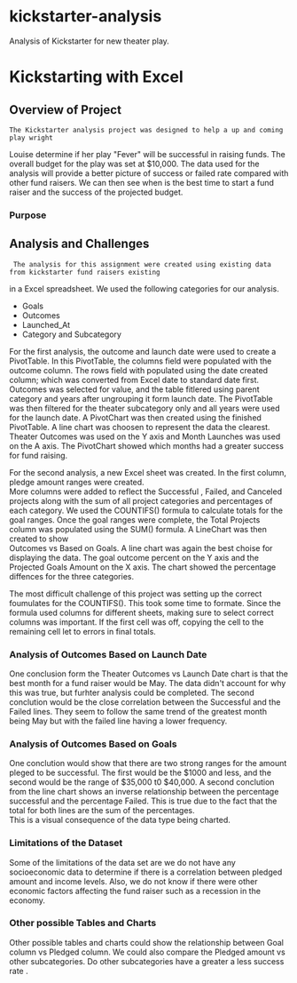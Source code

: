 # kickstarter-analysis
Analysis of Kickstarter for new theater play.
# Kickstarting with Excel

## Overview of Project
    
    
    The Kickstarter analysis project was designed to help a up and coming play wright 
Louise determine if her play "Fever" will be successful in raising funds.   The overall 
budget for the play was set at $10,000.   The data used for the analysis will provide a 
better picture of success or failed rate compared with other fund raisers.   We can then 
see when is the best time to start a fund raiser and the success of the projected budget.
### Purpose

## Analysis and Challenges

     The analysis for this assignment were created using existing data from kickstarter fund raisers existing 
in a Excel spreadsheet.   We used the following categories for our analysis.

* Goals
* Outcomes
* Launched_At
* Category and Subcategory

For the first analysis, the outcome and launch date were used to create a PivotTable.   In this PivotTable,  the columns 
field were populated with the outcome column.   The rows field with populated using the date created 
column; which was converted from Excel date to standard date first.   Outcomes was selected for value, and 
 the table fitlered using parent category and years after ungrouping it form launch date.   The PivotTable was then 
filtered for the theater subcategory only and all years were used for the launch date.   A PivotChart was then 
created using the finished PivotTable.  A line chart was choosen to represent the data the clearest. Theater Outcomes 
was used on the Y axis and Month Launches was used on the A axis.   The PivotChart showed which months had a greater 
success for fund raising.


For the second analysis,  a new Excel sheet was created.   In the first column, pledge amount ranges were created.  
More columns were added to reflect the  Successful , Failed, and Canceled projects along with the sum of all project categories
and percentages of each category.   We used the COUNTIFS() formula to calculate totals for the goal ranges.   Once the 
goal ranges were complete, the Total Projects column was  populated using the SUM() formula.  A LineChart was then created to show  
Outcomes vs Based on Goals.   A line chart was again the best choise for displaying the data.  The goal outcome percent on the Y axis 
and the Projected Goals Amount on the X axis.   The chart showed the percentage diffences for the three categories.

The most difficult challenge of this project was setting up the correct foumulates for the COUNTIFS().   This took some time to formate. 
Since the formula used columns for different sheets, making sure to select correct columns was important.   If the first cell was off, 
copying the cell to the remaining cell let to errors in final totals.

     


### Analysis of Outcomes Based on Launch Date
 
 One conclusion form the Theater Outcomes vs Launch Date chart is that the best month for a fund raiser would be May.   The data didn't 
 account for why this was true, but furhter analysis could be completed.  The second conclution would be the close correlation between the 
 Successful and the Failed lines.   They seem to follow the same trend of the greatest month being May but with the failed line having a 
 lower frequency.   
 

### Analysis of Outcomes Based on Goals

One conclution would show that there are two strong ranges for the amount pleged to be successful.   The first would be the $1000 and less,
and the second would be the range of $35,000 t0 $40,000.   A second conclution from the line chart shows an inverse relationship between the
percentage successful and the percentage Failed.   This is true due to the fact that the total for both lines are the sum of the percentages.  
This is a visual consequence of the data type being charted.  

### Limitations of the Dataset

Some of the limitations of the data set are we do not have any socioeconomic data to determine if there is a correlation between pledged amount
and income levels.   Also, we do not know if there were other economic factors affecting the fund raiser such as a recession in the economy.

### Other possible Tables and Charts

Other possible tables and charts could show the relationship between Goal column vs Pledged column.   We could also compare the Pledged amount vs
other subcategories.   Do other subcategories have a greater a less success rate .
